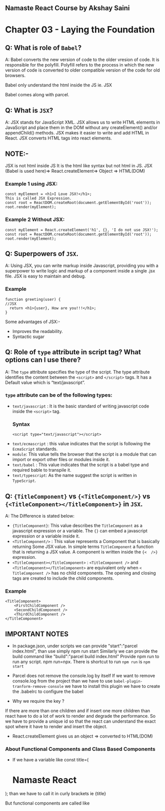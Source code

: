 ## Namaste React Course by Akshay Saini
# Chapter 03 - Laying the Foundation

## Q: What is role of `Babel`?
A: Babel converts the new version of code to the older vresion of code.
It is responsible for the polyfill. 
Polyfill refers to the process in which the new version of code is converted to older compatible version of the code for old browsers.

Babel only understand the html inside the JS ie. JSX

Babel comes along with parcel.

## Q: What is `JSX`?
A: JSX stands for JavaScript XML.
JSX allows us to write HTML elements in JavaScript and place them in the DOM without any createElement() and/or appendChild() methods.
JSX makes it easier to write and add HTML in React.
JSX converts HTML tags into react elements.
## NOTE:- 
JSX is not html inside JS
It is the html like syntax but not html in JS.
JSX (Babel is used here)=> React.createElement=> Object => HTML(DOM)

### Example 1 using JSX:
```
const myElement = <h1>I Love JSX!</h1>;
This is called JSX Expression.
const root = ReactDOM.createRoot(document.getElementById('root'));
root.render(myElement);
```
### Example 2 Without JSX:
```
const myElement = React.createElement('h1', {}, 'I do not use JSX!');
const root = ReactDOM.createRoot(document.getElementById('root'));
root.render(myElement);
```


## Q: Superpowers of `JSX`.
A: Using JSX, you can write markup inside Javascript, providing you with a superpower to write logic and markup of a component inside a single .jsx file. JSX is easy to maintain and debug.
### Example
```
function greeting(user) {
//JSX
  return <h1>{user}, How are you!!!</h1>;
}
```
Some advantages of JSX:-
- Improves the readability.
- Syntactic sugar

## Q: Role of `type` attribute in script tag? What options can I use there?
A: The `type` attribute specifies the type of the script. The type attribute identifies the content between the `<script>` and `</script>` tags. It has a Default value which is “text/javascript”.
### `type` attribute can be of the following types:
- `text/javascript` : It is the basic standard of writing javascript code inside the `<script>` tag.
    ### Syntax
    ```
    <script type="text/javascript"></script>
    ```
- `text/ecmascript` : this value indicates that the script is following the `EcmaScript` standards.
- `module`: This value tells the browser that the script is a module that can import or export other files or modules inside it.
- `text/babel` : This value indicates that the script is a babel type and required bable to transpile it.
- `text/typescript`: As the name suggest the script is written in `TypeScript`.

## Q: `{TitleComponent}` vs `{<TitleComponent/>}` vs `{<TitleComponent></TitleComponent>}` in `JSX`.
A: The Difference is stated below:
- `{TitleComponent}`: This value describes the `TitleComponent` as a javascript expression or a variable. 
The `{}` can embed a javascript expression or a variable inside it.
- `<TitleComponent/>` : This value represents a Component that is basically returning Some JSX value. In simple terms `TitleComponent` a function that is returning a JSX value.
A component is written inside the `{<  />}` expression.
- `<TitleComponent></TitleComponent>` :  `<TitleComponent />` and `<TitleComponent></TitleComponent>` are equivalent only when `< TitleComponent />` has no child components. The opening and closing tags are created to include the child components.
### Example
```
<TitleComponent>
    <FirstChildComponent />
    <SecondChildComponent />
    <ThirdChildComponent />
</TitleComponent>
```

## IMPORTANT NOTES
- In package.json, under scripts we can provide "start":"parcel index.html", than use simply npm run start
  Similarly we can provide the build command like "build":"parcel build index.html"
  Provide npm run to run any script. npm run=npx.
  There is shortcut to run `npm run` is `npm start`

- Parcel does not remove the console.log by itself 
If we want to remove console.log from the project than we have to use 
`babel-plugin-tranform-remove-console`
we have to install this plugin
we have to create the .babelrc to configure the babel

- Why we require the key ?

If there are more than  one children and if insert one more children than react have to do a lot of work to render and degrade the performance.
So we have to provide a unique id so that the react can understand the exact spot where it have to render and insert the object.

- React.createElement gives us an object => converted to HTML(DOM)

### About Functional Components and Class Based Components

- If we have a variable like 
const title=(
  <h1 id="title">Namaste React</h1>
);
than we have to call it in curly brackets ie {title}

But functional components are called like <FunctionalComponent/>






